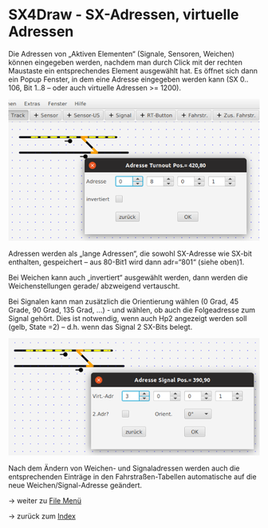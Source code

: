# SX4Draw - SX-Adressen, virtuelle Adressen

Die Adressen von „Aktiven Elementen“ (Signale, Sensoren, Weichen) können eingegeben werden, nachdem man durch Click mit der rechten Maustaste ein entsprechendes Element ausgewählt hat. Es öffnet sich dann ein Popup Fenster, in dem eine Adresse eingegeben werden kann (SX 0.. 106, Bit 1..8 – oder auch virtuelle Adressen >= 1200).

![](img6.png)

Adressen werden als „lange Adressen“, die sowohl SX-Adresse wie SX-bit enthalten, gespeichert – aus 80-Bit1 wird dann adr=“801“ (siehe oben)1. 

Bei Weichen kann auch „invertiert“ ausgewählt werden, dann werden die Weichenstellungen gerade/ abzweigend vertauscht.

Bei Signalen kann man zusätzlich die Orientierung wählen (0 Grad, 45 Grade, 90 Grad, 135 Grad, …) - und wählen, ob auch die Folgeadresse zum Signal gehört. Dies ist notwendig, wenn auch Hp2 angezeigt werden soll (gelb, State =2) – d.h. wenn das Signal 2 SX-Bits belegt.

![](img7.png)


Nach dem Ändern von Weichen- und Signaladressen werden auch die entsprechenden Einträge in den Fahrstraßen-Tabellen automatische auf die neue Weichen/Signal-Adresse geändert.



-> weiter zu [File Menü](05-File_Menue.md)

-> zurück zum [Index](index.md)